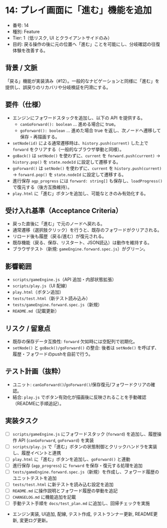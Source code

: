 # 14: プレイ画面に「進む」機能を追加

- 番号: 14
- 種別: Feature
- Tier: 1（低リスク, UI とクライアントサイドのみ）
- 目的: 戻る操作の後に元の位置へ「進む」ことを可能にし、分岐確認の往復体験を改善する。

## 背景 / 文脈

「戻る」機能が実装済み（#12）。一般的なナビゲーションと同様に「進む」を提供し、誤戻りのリカバリや分岐検証を円滑にする。

## 要件（仕様）

- エンジンにフォワードスタックを追加し、以下の API を提供する。
  - `canGoForward(): boolean` … 進める場合に true。
  - `goForward(): boolean` … 進めた場合 true を返し、次ノードへ遷移して保存・再描画する。
- `setNode(id)` による通常遷移時は、`history.push(current)` した上で `forward` をクリアする（一般的なブラウザ挙動と同様）。
- `goBack()` は `setNode()` を使わずに、`current` を `forward.push(current)` → `history.pop()` を `state.nodeId` に設定して遷移する。
- `goForward()` は `setNode()` を使わずに、`current` を `history.push(current)` → `forward.pop()` を `state.nodeId` に設定して遷移する。
- 進行保存 `agp_progress` には `forward: string[]` も保存し、`loadProgress()` で復元する（後方互換維持）。
- `play.html` に「進む」ボタンを追加し、可能なときのみ有効化する。

## 受け入れ基準（Acceptance Criteria）

- 戻った直後に「進む」で元のノードへ戻れる。
- 通常遷移（選択肢クリック）を行うと、既存のフォワードがクリアされる。
- リロード後も履歴（戻る/進む）が復元される。
- 既存機能（戻る、保存、リスタート、JSON読込）は動作を維持する。
- ブラウザテスト（新規: `gameEngine.forward.spec.js`）がグリーン。

## 影響範囲

- `scripts/gameEngine.js`（API 追加・内部状態拡張）
- `scripts/play.js`（UI 配線）
- `play.html`（ボタン追加）
- `tests/test.html`（新テスト読み込み）
- `tests/gameEngine.forward.spec.js`（新規）
- `README.md`（記載更新）

## リスク / 留意点

- 既存の保存データ互換性: `forward` 欠如時には空配列で初期化。
- `setNode()` と `goBack()/goForward()` の整合: 後者は `setNode()` を呼ばず、履歴・フォワードのpushを自前で行う。

## テスト計画（抜粋）

- ユニット: `canGoForward()`/`goForward()`/保存復元/フォワードクリアの確認。
- 結合: `play.js` でボタン有効化が描画後に反映されることを手動確認（READMEに手順追記）。

## 実装タスク
- [ ] `scripts/gameEngine.js` にフォワードスタック (`forward`) を追加し、履歴操作 API (`canGoForward`, `goForward`) を実装
- [ ] `scripts/play.js` で「進む」ボタンの状態制御とクリックハンドラを実装し、履歴イベントと連携
- [ ] `play.html` に「進む」ボタンを追加し、`goForward()` と連動
- [ ] 進行保存 (`agp_progress`) に `forward` を保存・復元する処理を追加
- [ ] `tests/gameEngine.forward.spec.js`（新規）を作成し、フォワード履歴のユニットテストを追加
- [ ] `tests/test.html` に新テストを読み込む設定を追加
- [ ] `README.md` に操作説明とフォワード履歴の挙動を追記
- [ ] `CHANGELOG.md` に機能追加を記載
- [ ] 手動テスト手順を `docs/test_plan.md` に追加し、回帰チェックを実施

- エンジン実装, UI追加, 配線, テスト作成, テストランナー更新, README更新, 変更ログ更新。

